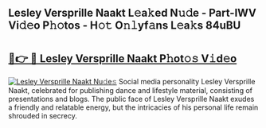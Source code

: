 ## Lesley Versprille Naakt L𝚎a𝚔ed N𝚞𝚍e - Part-IWV Vi𝚍𝚎o P𝚑𝚘tos - H𝚘𝚝 O𝚗𝚕yf𝚊ns L𝚎a𝚔s 84uBU

# <h2><a href="http://kf86o0g.oniu.top/?m=Lesley+Versprille+Naakt">🔗👉 🔴 Lesley Versprille Naakt P𝚑ot𝚘𝚜 V𝚒d𝚎o</a></h2>

[![Lesley Versprille Naakt Nu𝚍e𝚜](https://i.imgur.com/0qMVB7G.gif)](http://kf86o0g.oniu.top/?m=Lesley+Versprille+Naakt)
Social media personality Lesley Versprille Naakt, celebrated for publishing dance and lifestyle material, consisting of presentations and blogs. The public face of Lesley Versprille Naakt exudes a friendly and relatable energy, but the intricacies of his personal life remain shrouded in secrecy.  
